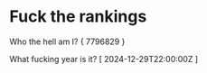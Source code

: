 # Fuck the rankings

Who the hell am I?
{ 7796829 }

What fucking year is it?
[ 2024-12-29T22:00:00Z ]
